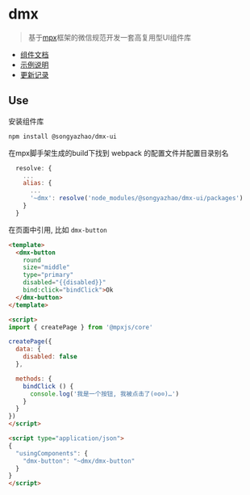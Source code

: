 # dmx

> 基于[mpx](https://github.com/didi/mpx/)框架的微信规范开发一套高复用型UI组件库

- [组件文档](https://github.com/songyazhao/dmx-ui/blob/master/docs/component.md)
- [示例说明](https://github.com/songyazhao/dmx-ui/blob/master/docs/example.md)
- [更新记录](https://github.com/songyazhao/dmx-ui/blob/master/docs/history.md)

## Use

安装组件库

```bash
npm install @songyazhao/dmx-ui
```

在mpx脚手架生成的build下找到 webpack 的配置文件并配置目录别名

```js
  resolve: {
    ...
    alias: {
      ...
      '~dmx': resolve('node_modules/@songyazhao/dmx-ui/packages')
    }
  }
```

在页面中引用, 比如 `dmx-button`

```html
<template>
  <dmx-button
    round
    size="middle"
    type="primary"
    disabled="{{disabled}}"
    bind:click="bindClick">Ok
  </dmx-button>
</template>

<script>
import { createPage } from '@mpxjs/core'

createPage({
  data: {
    disabled: false
  },

  methods: {
    bindClick () {
      console.log('我是一个按钮, 我被点击了(⊙o⊙)…')
    }
  }
})
</script>

<script type="application/json">
{
  "usingComponents": {
    "dmx-button": "~dmx/dmx-button"
  }
}
</script>
```
